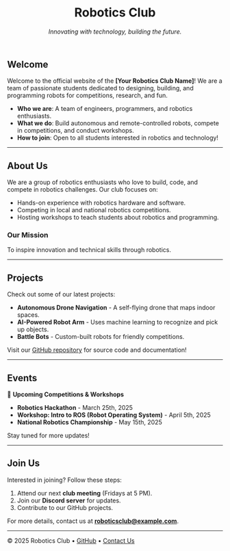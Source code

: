 <header>

# Robotics Club

_Innovating with technology, building the future._

</header>

## Welcome

Welcome to the official website of the **[Your Robotics Club Name]**! We are a team of passionate students dedicated to designing, building, and programming robots for competitions, research, and fun.

- **Who we are**: A team of engineers, programmers, and robotics enthusiasts.  
- **What we do**: Build autonomous and remote-controlled robots, compete in competitions, and conduct workshops.  
- **How to join**: Open to all students interested in robotics and technology!  

---

## About Us

We are a group of robotics enthusiasts who love to build, code, and compete in robotics challenges. Our club focuses on:
- Hands-on experience with robotics hardware and software.
- Competing in local and national robotics competitions.
- Hosting workshops to teach students about robotics and programming.

### Our Mission
To inspire innovation and technical skills through robotics.

---

## Projects

Check out some of our latest projects:
- **Autonomous Drone Navigation** - A self-flying drone that maps indoor spaces.
- **AI-Powered Robot Arm** - Uses machine learning to recognize and pick up objects.
- **Battle Bots** - Custom-built robots for friendly competitions.

Visit our [GitHub repository](https://github.com/YOUR-CLUB) for source code and documentation!

---

## Events

📅 **Upcoming Competitions & Workshops**
- **Robotics Hackathon** - March 25th, 2025  
- **Workshop: Intro to ROS (Robot Operating System)** - April 5th, 2025  
- **National Robotics Championship** - May 15th, 2025  

Stay tuned for more updates!

---

## Join Us

Interested in joining? Follow these steps:
1. Attend our next **club meeting** (Fridays at 5 PM).
2. Join our **Discord server** for updates.
3. Contribute to our GitHub projects.

For more details, contact us at **roboticsclub@example.com**.

---

<footer>

&copy; 2025 Robotics Club &bull; [GitHub](https://github.com/YOUR-CLUB) &bull; [Contact Us](mailto:roboticsclub@example.com)

</footer>
